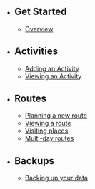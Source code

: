 - ## Get Started
    - [Overview](/{{route}}/{{version}}/overview)
- ## Activities
    - [Adding an Activity](/{{route}}/{{version}}/activity/adding)
    - [Viewing an Activity](/{{route}}/{{version}}/activity/viewing)
- ## Routes
    - [Planning a new route](/{{route}}/{{version}}/route/adding)
    - [Viewing a route](/{{route}}/{{version}}/route/viewing)
    - [Visiting places](/{{route}}/{{version}}/route/places)
    - [Multi-day routes](/{{route}}/{{version}}/route/multi-day)
- ## Backups
    - [Backing up your data](/{{route}}/{{version}}/backup/adding)
